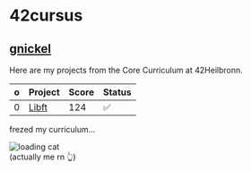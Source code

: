 # 42cursus

## [gnickel](https://profile.intra.42.fr/)

Here are my projects from the Core Curriculum at 42Heilbronn.

| o | Project | Score | Status |
| --- | --- | --- | --- |
| 0 | [Libft](https://github.com/mc-gaybriel/42cursus/tree/main/0.0-Libft) | 124 | ✅ |

frezed my curriculum...

![loading cat](https://media.tenor.com/RVvnVPK-6dcAAAAC/reload-cat.gif)\
(actually me rn 👆)

